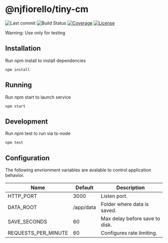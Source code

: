 # @njfiorello/tiny-cm
![Last commit](https://img.shields.io/github/last-commit/melgish/tiny-cm)
![Build Status](https://github.com/melgish/tiny-cm/workflows/build/badge.svg)
[![Coverage](https://codecov.io/gh/melgish/tiny-cm/branch/main/graph/badge.svg?token=40H9P8IZRC)](https://codecov.io/gh/melgish/tiny-cm)
[![License](https://shields.io/github/license/melgish/tiny-cm)](./LICENSE)

Warning: Use only for testing

## Installation

Run npm install to install dependencies

`npm install`

## Running

Run npm start to launch service

`npm start`

## Development

Run npm test to run via ts-node

`npm test`

## Configuration

The following envrionment variables are avalable to control application behavior.

| Name                | Default   | Description                    |
| ------------------- | --------- | ------------------------------ |
| HTTP_PORT           | 3000      | Listen port.                   |
| DATA_ROOT           | /app/data | Folder where data is saved.    |
| SAVE_SECONDS        | 60        | Max delay before save to disk. |
| REQUESTS_PER_MINUTE | 60        | Configures rate limiting.      |
